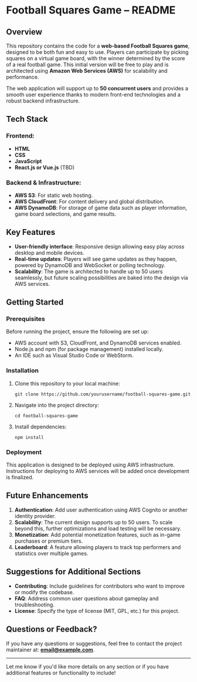 # Football Squares Game – README

## Overview
This repository contains the code for a **web-based Football Squares game**, designed to be both fun and easy to use. Players can participate by picking squares on a virtual game board, with the winner determined by the score of a real football game. This initial version will be free to play and is architected using **Amazon Web Services (AWS)** for scalability and performance. 

The web application will support up to **50 concurrent users** and provides a smooth user experience thanks to modern front-end technologies and a robust backend infrastructure.

## Tech Stack
### Frontend:
- **HTML**
- **CSS**
- **JavaScript**
- **React.js or Vue.js** (TBD)

### Backend & Infrastructure:
- **AWS S3**: For static web hosting.
- **AWS CloudFront**: For content delivery and global distribution.
- **AWS DynamoDB**: For storage of game data such as player information, game board selections, and game results.

## Key Features
- **User-friendly interface**: Responsive design allowing easy play across desktop and mobile devices.
- **Real-time updates**: Players will see game updates as they happen, powered by DynamoDB and WebSocket or polling technology.
- **Scalability**: The game is architected to handle up to 50 users seamlessly, but future scaling possibilities are baked into the design via AWS services.

## Getting Started
### Prerequisites
Before running the project, ensure the following are set up:
- AWS account with S3, CloudFront, and DynamoDB services enabled.
- Node.js and npm (for package management) installed locally.
- An IDE such as Visual Studio Code or WebStorm.

### Installation
1. Clone this repository to your local machine:
    ```
    git clone https://github.com/yourusername/football-squares-game.git
    ```
2. Navigate into the project directory:
    ```
    cd football-squares-game
    ```
3. Install dependencies:
    ```
    npm install
    ```

### Deployment
This application is designed to be deployed using AWS infrastructure. Instructions for deploying to AWS services will be added once development is finalized.

## Future Enhancements
1. **Authentication**: Add user authentication using AWS Cognito or another identity provider.
2. **Scalability**: The current design supports up to 50 users. To scale beyond this, further optimizations and load testing will be necessary.
3. **Monetization**: Add potential monetization features, such as in-game purchases or premium tiers.
4. **Leaderboard**: A feature allowing players to track top performers and statistics over multiple games.

## Suggestions for Additional Sections
- **Contributing**: Include guidelines for contributors who want to improve or modify the codebase.
- **FAQ**: Address common user questions about gameplay and troubleshooting.
- **License**: Specify the type of license (MIT, GPL, etc.) for this project.

## Questions or Feedback?
If you have any questions or suggestions, feel free to contact the project maintainer at: **email@example.com**.

---

Let me know if you'd like more details on any section or if you have additional features or functionality to include!
